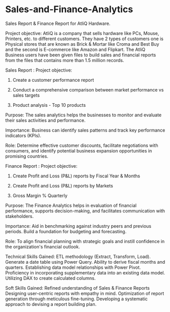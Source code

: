 # Sales-and-Finance-Analytics
Sales Report & Finance Report for AtliQ Hardware.

Project objective:
AtliQ is a company that sells hardware like PCs, Mouse, Printers, etc. to different customers. They have 2 types of customers one is Physical stores that are known as Brick & Mortar like Croma and Best Buy and the second is E-commerce like Amazon and Flipkart. The AtliQ Business users have been given files to build sales and financial reports from the files that contains more than 1.5 million records.


Sales Report :
Project objective: 

1. Create a customer performance report

2. Conduct a comprehensive comparison between market performance vs sales targets
   
3. Product analysis - Top 10 products

Purpose: The sales analytics helps the businesses to monitor and evaluate their sales activities and performance.

Importance: Business can identify sales patterns and track key performance indicators (KPIs).

Role: Determine effective customer discounts, facilitate negotiations with consumers, and identify potential business expansion opportunities in promising countries.

Finance Report :
Project objective:

1. Create Profit and Loss (P&L) reports by Fiscal Year & Months

2. Create Profit and Loss (P&L) reports by Markets
   
3. Gross Margin % Quarterly

Purpose: The Finance Analytics helps in evaluation of financial performance, supports decision-making, and facilitates communication with stakeholders.

Importance: Aid in benchmarking against industry peers and previous periods. Build a foundation for budgeting and forecasting.

Role: To align financial planning with strategic goals and instill confidence in the organization's financial outlook.

Technical Skills Gained:
 ETL methodology (Extract, Transform, Load).
 Generate a date table using Power Query.
 Ability to derive fiscal months and quarters.
 Establishing data model relationships with Power Pivot.
 Proficiency in incorporating supplementary data into an existing data model.
 Utilizing DAX to create calculated columns.

Soft Skills Gained:
 Refined understanding of Sales & Finance Reports
 Designing user-centric reports with empathy in mind.
 Optimization of report generation through meticulous fine-tuning.
 Developing a systematic approach to devising a report building plan.
